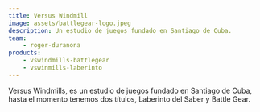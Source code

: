 ```yaml
---
title: Versus Windmill
image: assets/battlegear-logo.jpeg
description: Un estudio de juegos fundado en Santiago de Cuba.
team:
    - roger-duranona
products:
    - vswindmills-battlegear
    - vswinmills-laberinto
---
```


Versus Windmills, es un estudio de juegos fundado en Santiago de Cuba, hasta el momento tenemos dos títulos, Laberinto del Saber y Battle Gear.
